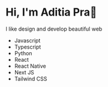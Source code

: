 # Hi, I'm Aditia Pra👋
I like design and develop beautiful web

* Javascript
* Typescript
* Python
* React
* React Native
* Next JS
* Tailwind CSS
